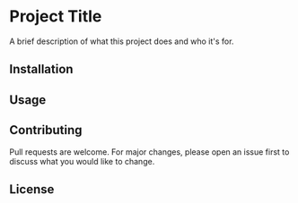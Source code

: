 # Project Title

A brief description of what this project does and who it's for.

## Installation



## Usage


## Contributing

Pull requests are welcome. For major changes, please open an issue first to discuss what you would like to change.

## License

